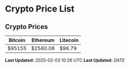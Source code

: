 # Crypto Price List

## Crypto Prices
| Bitcoin | Ethereum | Litecoin |
| ------- | -------- | -------- |
| $95155 | $2580.08 | $96.79 |
**Last Updated:** 2025-02-03 10:28 UTC
**Last Updated:** $DATE$
